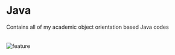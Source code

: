 # Java
Contains all of my academic object orientation based Java codes <br><br><br>
![feature](https://user-images.githubusercontent.com/115401989/209927445-895ad4c3-ff5b-476b-9b2c-d195a24bfa4c.png)
